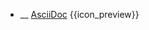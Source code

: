 * __ [AsciiDoc]({{baseUrl}}/documentation/tools/asciiDoc) <trigger for="pop:documentation-asciiDoc-preview">{{icon_preview}}</trigger>

<popover id="pop:documentation-asciiDoc-preview" title="{{icon_preview}} AsciiDoc" placement="right">
  <div slot="content">
    <include src=".\preview.md" />
  </div>
</popover>
